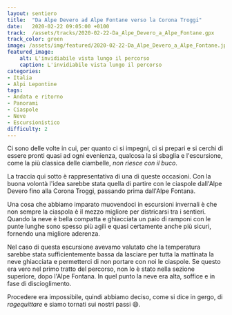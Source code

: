 ```yaml
---
layout: sentiero
title:  "Da Alpe Devero ad Alpe Fontane verso la Corona Troggi"
date:   2020-02-22 09:05:00 +0100
track:  /assets/tracks/2020-02-22-Da_Alpe_Devero_a_Alpe_Fontane.gpx
track_color: green
image: /assets/img/featured/2020-02-22-Da_Alpe_Devero_a_Alpe_Fontane.jpg
featured_image:
    alt: L'invidiabile vista lungo il percorso
    caption: L'invidiabile vista lungo il percorso
categories:
- Italia
- Alpi Lepontine
tags:
- Andata e ritorno
- Panorami
- Ciaspole
- Neve
- Escursionistico
difficulty: 2
---
```


Ci sono delle volte in cui, per quanto ci si impegni, ci si prepari e si cerchi di essere pronti quasi ad ogni evenienza, qualcosa la si sbaglia e l'escursione, come la più classica delle ciambelle, _non riesce con il buco_.

La traccia qui sotto è rappresentativa di una di queste occasioni. Con la buona volontà l'idea sarebbe stata quella di partire con le ciaspole dall'Alpe Devero fino alla Corona Troggi, passando prima dall'Alpe Fontana.

Una cosa che abbiamo imparato muovendoci in escursioni invernali è che non sempre la ciaspola è il mezzo migliore per districarsi tra i sentieri. Quando la neve è bella compatta e ghiacciata un paio di ramponi con le punte lunghe sono spesso più agili e quasi certamente anche più sicuri, fornendo una migliore aderenza.

Nel caso di questa escursione avevamo valutato che la temperatura sarebbe stata sufficientemente bassa da lasciare per tutta la mattinata la neve ghiacciata e permetterci di non portare con noi le ciaspole.
Se questo era vero nel primo tratto del percorso, non lo è stato nella sezione superiore, dopo l'Alpe Fontana. In quel punto la neve era alta, soffice e in fase di discioglimento.

Procedere era impossibile, quindi abbiamo deciso, come si dice in gergo, di _ragequittare_ e siamo tornati sui nostri passi :smile:.
